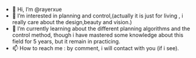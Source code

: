 - 👋 Hi, I’m @rayerxue
- 👀 I’m interested in planning and control,(actually  it is just for living , i really care about the design,beauty and vision.)
- 🌱 I’m currently learning about the different planning algorithms and the control method, though i have mastered some knowledge about this field for 5 years, but it remain in practicing.
- 📫 How to reach me : by comment, i will contact with you (if i see).

<!---
rayerxue/rayerxue is a ✨ special ✨ repository because its `README.md` (this file) appears on your GitHub profile.
You can click the Preview link to take a look at your changes.
--->
